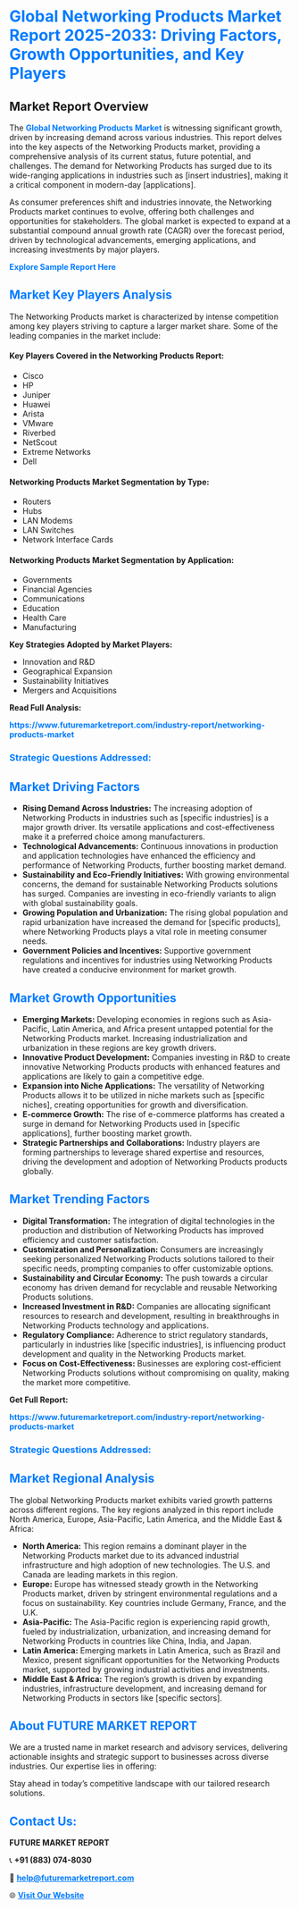 <h1 style="color: #007BFF;">Global Networking Products Market Report 2025-2033: Driving Factors, Growth Opportunities, and Key Players</h1>

<section id="overview">
<h2>Market Report Overview</h2>
<p>The <a href="https://www.futuremarketreport.com/industry-report/networking-products-market" style="color: #007BFF; text-decoration: none;"><strong>Global Networking Products Market</strong></a> is witnessing significant growth, driven by increasing demand across various industries. This report delves into the key aspects of the Networking Products market, providing a comprehensive analysis of its current status, future potential, and challenges. The demand for Networking Products has surged due to its wide-ranging applications in industries such as [insert industries], making it a critical component in modern-day [applications].</p>
<p>As consumer preferences shift and industries innovate, the Networking Products market continues to evolve, offering both challenges and opportunities for stakeholders. The global market is expected to expand at a substantial compound annual growth rate (CAGR) over the forecast period, driven by technological advancements, emerging applications, and increasing investments by major players.</p>
</section>

<section id="overview">
<p><a href="https://www.futuremarketreport.com/request-sample/reportId=109789" style="color: #007BFF; text-decoration: none;"><strong>Explore Sample Report Here</strong></a></p>
</section>

<section id="key-players">
<h2 style="color: #007BFF;">Market Key Players Analysis</h2>
<p>The Networking Products market is characterized by intense competition among key players striving to capture a larger market share. Some of the leading companies in the market include:</p>
<h4>Key Players Covered in the Networking Products Report:</h4>
<ul><li>Cisco</li><li>HP</li><li>Juniper</li><li>Huawei</li><li>Arista</li><li>VMware</li><li>Riverbed</li><li>NetScout</li><li>Extreme Networks</li><li>Dell</li></ul>
<h4>Networking Products Market Segmentation by Type:</h4>
<ul><li>Routers</li><li>Hubs</li><li>LAN Modems</li><li>LAN Switches</li><li>Network Interface Cards</li></ul>

<h4>Networking Products Market Segmentation by Application:</h4>
<ul><li>Governments</li><li>Financial Agencies</li><li>Communications</li><li>Education</li><li>Health Care</li><li>Manufacturing</li></ul>
<p><strong>Key Strategies Adopted by Market Players:</strong></p>
<ul>
<li>Innovation and R&D</li>
<li>Geographical Expansion</li>
<li>Sustainability Initiatives</li>
<li>Mergers and Acquisitions</li>
</ul>
</section>

<section>
<p><strong>Read Full Analysis: </strong></p><a href="https://www.futuremarketreport.com/industry-report/networking-products-market" style="color: #007BFF; text-decoration: none;"><strong>https://www.futuremarketreport.com/industry-report/networking-products-market</strong></a>
<h3 style="color: #007BFF;">Strategic Questions Addressed:</h3>
</section>

<section id="driving-factors">
<h2 style="color: #007BFF;">Market Driving Factors</h2>
<ul>
<li><strong>Rising Demand Across Industries:</strong> The increasing adoption of Networking Products in industries such as [specific industries] is a major growth driver. Its versatile applications and cost-effectiveness make it a preferred choice among manufacturers.</li>
<li><strong>Technological Advancements:</strong> Continuous innovations in production and application technologies have enhanced the efficiency and performance of Networking Products, further boosting market demand.</li>
<li><strong>Sustainability and Eco-Friendly Initiatives:</strong> With growing environmental concerns, the demand for sustainable Networking Products solutions has surged. Companies are investing in eco-friendly variants to align with global sustainability goals.</li>
<li><strong>Growing Population and Urbanization:</strong> The rising global population and rapid urbanization have increased the demand for [specific products], where Networking Products plays a vital role in meeting consumer needs.</li>
<li><strong>Government Policies and Incentives:</strong> Supportive government regulations and incentives for industries using Networking Products have created a conducive environment for market growth.</li>
</ul>
</section>

<section id="growth-opportunities">
<h2 style="color: #007BFF;">Market Growth Opportunities</h2>
<ul>
<li><strong>Emerging Markets:</strong> Developing economies in regions such as Asia-Pacific, Latin America, and Africa present untapped potential for the Networking Products market. Increasing industrialization and urbanization in these regions are key growth drivers.</li>
<li><strong>Innovative Product Development:</strong> Companies investing in R&D to create innovative Networking Products products with enhanced features and applications are likely to gain a competitive edge.</li>
<li><strong>Expansion into Niche Applications:</strong> The versatility of Networking Products allows it to be utilized in niche markets such as [specific niches], creating opportunities for growth and diversification.</li>
<li><strong>E-commerce Growth:</strong> The rise of e-commerce platforms has created a surge in demand for Networking Products used in [specific applications], further boosting market growth.</li>
<li><strong>Strategic Partnerships and Collaborations:</strong> Industry players are forming partnerships to leverage shared expertise and resources, driving the development and adoption of Networking Products products globally.</li>
</ul>
</section>

<section id="trending-factors">
<h2 style="color: #007BFF;">Market Trending Factors</h2>
<ul>
<li><strong>Digital Transformation:</strong> The integration of digital technologies in the production and distribution of Networking Products has improved efficiency and customer satisfaction.</li>
<li><strong>Customization and Personalization:</strong> Consumers are increasingly seeking personalized Networking Products solutions tailored to their specific needs, prompting companies to offer customizable options.</li>
<li><strong>Sustainability and Circular Economy:</strong> The push towards a circular economy has driven demand for recyclable and reusable Networking Products solutions.</li>
<li><strong>Increased Investment in R&D:</strong> Companies are allocating significant resources to research and development, resulting in breakthroughs in Networking Products technology and applications.</li>
<li><strong>Regulatory Compliance:</strong> Adherence to strict regulatory standards, particularly in industries like [specific industries], is influencing product development and quality in the Networking Products market.</li>
<li><strong>Focus on Cost-Effectiveness:</strong> Businesses are exploring cost-efficient Networking Products solutions without compromising on quality, making the market more competitive.</li>
</ul>
</section>

<section>
<p><strong>Get Full Report: </strong></p><a href="https://www.futuremarketreport.com/industry-report/networking-products-market" style="color: #007BFF; text-decoration: none;"><strong>https://www.futuremarketreport.com/industry-report/networking-products-market</strong></a>
<h3 style="color: #007BFF;">Strategic Questions Addressed:</h3>
</section>


<section id="regional-analysis">
<h2 style="color: #007BFF;">Market Regional Analysis</h2>
<p>The global Networking Products market exhibits varied growth patterns across different regions. The key regions analyzed in this report include North America, Europe, Asia-Pacific, Latin America, and the Middle East & Africa:</p>
<ul>
<li><strong>North America:</strong> This region remains a dominant player in the Networking Products market due to its advanced industrial infrastructure and high adoption of new technologies. The U.S. and Canada are leading markets in this region.</li>
<li><strong>Europe:</strong> Europe has witnessed steady growth in the Networking Products market, driven by stringent environmental regulations and a focus on sustainability. Key countries include Germany, France, and the U.K.</li>
<li><strong>Asia-Pacific:</strong> The Asia-Pacific region is experiencing rapid growth, fueled by industrialization, urbanization, and increasing demand for Networking Products in countries like China, India, and Japan.</li>
<li><strong>Latin America:</strong> Emerging markets in Latin America, such as Brazil and Mexico, present significant opportunities for the Networking Products market, supported by growing industrial activities and investments.</li>
<li><strong>Middle East & Africa:</strong> The region’s growth is driven by expanding industries, infrastructure development, and increasing demand for Networking Products in sectors like [specific sectors].</li>
</ul>
</section>

<footer>
<h2 style="color: #007BFF;">About FUTURE MARKET REPORT</h2>
<p>We are a trusted name in market research and advisory services, delivering actionable insights and strategic support to businesses across diverse industries. Our expertise lies in offering:</p>

<p>Stay ahead in today’s competitive landscape with our tailored research solutions.</p>

<h2 style="color: #007BFF;">Contact Us:</h2>
<p><strong>FUTURE MARKET REPORT</strong></p>
<p>📞 <strong>+91 (883) 074-8030</strong></p>
<p>📧 <strong><a href="mailto:help@futuremarketreport.com" style="color: #007BFF;">help@futuremarketreport.com</a></strong></p>
<p>🌐 <strong><a href="https://www.futuremarketreport.com/" style="color: #007BFF;">Visit Our Website</a></strong></p>
</footer>